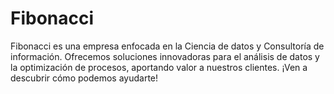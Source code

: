 # Fibonacci
Fibonacci es una empresa enfocada en la Ciencia de datos y Consultoría de información. Ofrecemos soluciones innovadoras para el análisis de datos y la optimización de procesos, aportando valor a nuestros clientes. ¡Ven a descubrir cómo podemos ayudarte!
